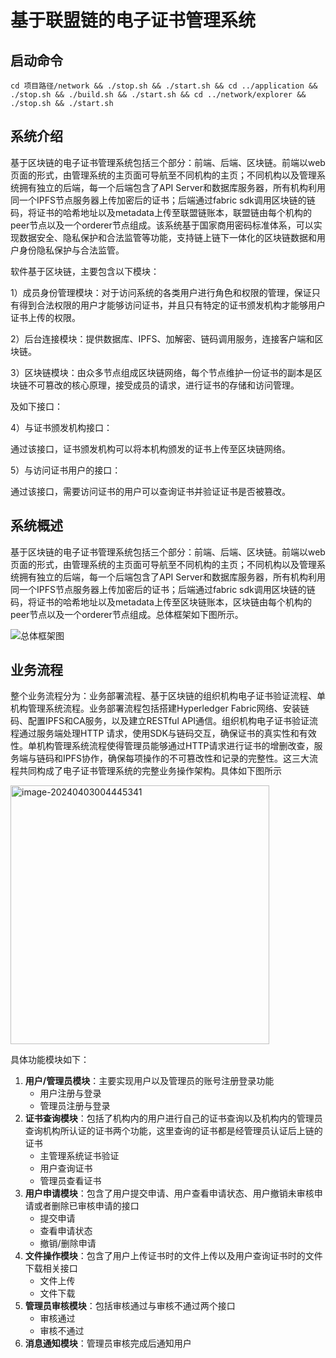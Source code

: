 # 基于联盟链的电子证书管理系统

## 启动命令

```
cd 项目路径/network && ./stop.sh && ./start.sh && cd ../application && ./stop.sh && ./build.sh && ./start.sh && cd ../network/explorer && ./stop.sh && ./start.sh
```

## 系统介绍

基于区块链的电子证书管理系统包括三个部分：前端、后端、区块链。前端以web页面的形式，由管理系统的主页面可导航至不同机构的主页；不同机构以及管理系统拥有独立的后端，每一个后端包含了API Server和数据库服务器，所有机构利用同一个IPFS节点服务器上传加密后的证书；后端通过fabric sdk调用区块链的链码，将证书的哈希地址以及metadata上传至联盟链账本，联盟链由每个机构的peer节点以及一个orderer节点组成。该系统基于国家商用密码标准体系，可以实现数据安全、隐私保护和合法监管等功能，支持链上链下一体化的区块链数据和用户身份隐私保护与合法监管。

软件基于区块链，主要包含以下模块：

1）成员身份管理模块：对于访问系统的各类用户进行角色和权限的管理，保证只有得到合法权限的用户才能够访问证书，并且只有特定的证书颁发机构才能够用户证书上传的权限。

2）后台连接模块：提供数据库、IPFS、加解密、链码调用服务，连接客户端和区块链。

3）区块链模块：由众多节点组成区块链网络，每个节点维护一份证书的副本是区块链不可篡改的核心原理，接受成员的请求，进行证书的存储和访问管理。

及如下接口：

4）与证书颁发机构接口：

通过该接口，证书颁发机构可以将本机构颁发的证书上传至区块链网络。

5）与访问证书用户的接口：

通过该接口，需要访问证书的用户可以查询证书并验证证书是否被篡改。

## 系统概述

基于区块链的电子证书管理系统包括三个部分：前端、后端、区块链。前端以web页面的形式，由管理系统的主页面可导航至不同机构的主页；不同机构以及管理系统拥有独立的后端，每一个后端包含了API Server和数据库服务器，所有机构利用同一个IPFS节点服务器上传加密后的证书；后端通过fabric sdk调用区块链的链码，将证书的哈希地址以及metadata上传至区块链账本，区块链由每个机构的peer节点以及一个orderer节点组成。总体框架如下图所示。

![总体框架图](https://github.com/crashcar/certificate-management-system/assets/56828380/28d08299-f210-4368-8bb3-56aa7c576b85)


## 业务流程

整个业务流程分为：业务部署流程、基于区块链的组织机构电子证书验证流程、单机构管理系统流程。业务部署流程包括搭建Hyperledger Fabric网络、安装链码、配置IPFS和CA服务，以及建立RESTful API通信。组织机构电子证书验证流程通过服务端处理HTTP 请求，使用SDK与链码交互，确保证书的真实性和有效性。单机构管理系统流程使得管理员能够通过HTTP请求进行证书的增删改查，服务端与链码和IPFS协作，确保每项操作的不可篡改性和记录的完整性。这三大流程共同构成了电子证书管理系统的完整业务操作架构。具体如下图所示

<img width="414" alt="image-20240403004445341" src="https://github.com/crashcar/certificate-management-system/assets/56828380/108ea6ce-165e-46de-aa09-327ebec7e583">


具体功能模块如下：

1. **用户/管理员模块**：主要实现用户以及管理员的账号注册登录功能
    - 用户注册与登录
    - 管理员注册与登录
2. **证书查询模块**：包括了机构内的用户进行自己的证书查询以及机构内的管理员查询机构所认证的证书两个功能，这里查询的证书都是经管理员认证后上链的证书
    - 主管理系统证书验证
    - 用户查询证书
    - 管理员查看证书
3. **用户申请模块**：包含了用户提交申请、用户查看申请状态、用户撤销未审核申请或者删除已审核申请的接口
    - 提交申请
    - 查看申请状态
    - 撤销/删除申请
4. **文件操作模块**：包含了用户上传证书时的文件上传以及用户查询证书时的文件下载相关接口
    - 文件上传
    - 文件下载
5. **管理员审核模块**：包括审核通过与审核不通过两个接口
    - 审核通过
    - 审核不通过
6. **消息通知模块**：管理员审核完成后通知用户

